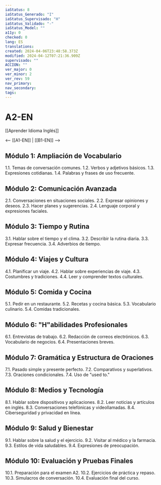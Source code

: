 ```yaml
---
iaStatus: 8
iaStatus_Generado: "I"
iaStatus_Supervisado: "H"
iaStatus_Validado: "-"
iaStatus_Model: ""
a11y: 0
checked: 0
lang: ES
translations: 
created: 2024-04-06T23:48:58.373Z
modified: 2024-04-12T07:21:36.909Z
supervisado: ""
ACCION: ""
ver_major: 0
ver_minor: 2
ver_rev: 59
nav_primary: 
nav_secondary: 
tags:
---
```

# A2-EN

[[Aprender Idioma Inglés]]

<-- [[A1-EN]] | [[B1-EN]] -->

## Módulo 1: Ampliación de Vocabulario

1.1. Temas de conversación comunes.
1.2. Verbos y adjetivos básicos.
1.3. Expresiones cotidianas.
1.4. Palabras y frases de uso frecuente.

## Módulo 2: Comunicación Avanzada

2.1. Conversaciones en situaciones sociales.
2.2. Expresar opiniones y deseos.
2.3. Hacer planes y sugerencias.
2.4. Lenguaje corporal y expresiones faciales.

## Módulo 3: Tiempo y Rutina

3.1. Hablar sobre el tiempo y el clima.
3.2. Describir la rutina diaria.
3.3. Expresar frecuencia.
3.4. Adverbios de tiempo.

## Módulo 4: Viajes y Cultura

4.1. Planificar un viaje.
4.2. Hablar sobre experiencias de viaje.
4.3. Costumbres y tradiciones.
4.4. Leer y comprender textos culturales.

## Módulo 5: Comida y Cocina

5.1. Pedir en un restaurante.
5.2. Recetas y cocina básica.
5.3. Vocabulario culinario.
5.4. Comidas tradicionales.

## Módulo 6: "H"abilidades Profesionales

6.1. Entrevistas de trabajo.
6.2. Redacción de correos electrónicos.
6.3. Vocabulario de negocios.
6.4. Presentaciones breves.

## Módulo 7: Gramática y Estructura de Oraciones

7.1. Pasado simple y presente perfecto.
7.2. Comparativos y superlativos.
7.3. Oraciones condicionales.
7.4. Uso de "used to."

## Módulo 8: Medios y Tecnología

8.1. Hablar sobre dispositivos y aplicaciones.
8.2. Leer noticias y artículos en inglés.
8.3. Conversaciones telefónicas y videollamadas.
8.4. Ciberseguridad y privacidad en línea.

## Módulo 9: Salud y Bienestar

9.1. Hablar sobre la salud y el ejercicio.
9.2. Visitar al médico y la farmacia.
9.3. Estilos de vida saludables.
9.4. Expresiones de preocupación.

## Módulo 10: Evaluación y Pruebas Finales

10.1. Preparación para el examen A2.
10.2. Ejercicios de práctica y repaso.
10.3. Simulacros de conversación.
10.4. Evaluación final del curso.

